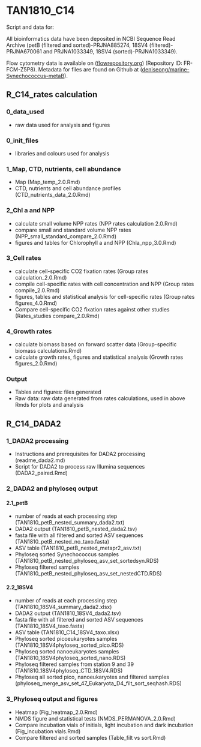 # TAN1810_C14

Script and data for:

All bioinformatics data have been deposited in NCBI Sequence Read Archive (petB (filtered and sorted)-PRJNA885274, 18SV4 (filtered)-PRJNA670061 and PRJNA1033349, 18SV4 (sorted)-PRJNA1033349).

Flow cytometry data is available on ([flowrepository.org](https://http://flowrepository.org/experiments/1773)) (Repository ID: FR-FCM-Z5P8). Metadata for files are found on Github at ([deniseong/marine-Synechococcus-metaB](https://github.com/deniseong/marine-Synechococcus-metaB/tree/main/7_FCM%20files%20metadata)). 

## R_C14_rates calculation

### 0_data_used
- raw data used for analysis and figures

### 0_init_files
- libraries and colours used for analysis

### 1_Map, CTD, nutrients, cell abundance
- Map (Map_temp_2.0.Rmd)
- CTD, nutrients and cell abundance profiles (CTD_nutrients_data_2.0.Rmd)

### 2_Chl a and NPP
- calculate small volume NPP rates (NPP rates calculation 2.0.Rmd)
- compare small and standard volume NPP rates (NPP_small_standard_compare_2.0.Rmd)
- figures and tables for Chlorophyll a and NPP (Chla_npp_3.0.Rmd)

### 3_Cell rates
- calculate cell-specific CO2 fixation rates (Group rates calculation_2.0.Rmd)
- compile cell-specific rates with cell concentration and NPP (Group rates compile_2.0.Rmd)
- figures, tables and statistical analysis for cell-specific rates (Group rates figures_4.0.Rmd)
- Compare cell-specific CO2 fixation rates against other studies (Rates_studies compare_2.0.Rmd)

### 4_Growth rates
- calculate biomass based on forward scatter data (Group-specific biomass calculations.Rmd)
- calculate growth rates, figures and statistical analysis (Growth rates figures_2.0.Rmd)

### Output
- Tables and figures: files generated
- Raw data: raw data generated from rates calculations, used in above Rmds for plots and analysis

## R_C14_DADA2

### 1_DADA2 processing
- Instructions and prerequisites for DADA2 processing (readme_dada2.md)
- Script for DADA2 to process raw Illumina sequences (DADA2_paired.Rmd)

### 2_DADA2 and phyloseq output

#### 2.1_petB
- number of reads at each processing step (TAN1810_petB_nested_summary_dada2.txt)
- DADA2 output (TAN1810_petB_nested_dada2.tsv)
- fasta file with all filtered and sorted ASV sequences (TAN1810_petB_nested_no_taxo.fasta)
- ASV table (TAN1810_petB_nested_metapr2_asv.txt)
- Phyloseq sorted Synechococcus samples (TAN1810_petB_nested_phyloseq_asv_set_sortedsyn.RDS)
- Phyloseq filtered samples (TAN1810_petB_nested_phyloseq_asv_set_nestedCTD.RDS)

#### 2.2_18SV4
- number of reads at each processing step (TAN1810_18SV4_summary_dada2.xlsx)
- DADA2 output (TAN1810_18SV4_dada2.tsv)
- fasta file with all filtered and sorted ASV sequences (TAN1810_18SV4_taxo.fasta)
- ASV table (TAN1810_C14_18SV4_taxo.xlsx)
- Phyloseq sorted picoeukaryotes samples (TAN1810_18SV4phyloseq_sorted_pico.RDS)
- Phyloseq sorted nanoeukaryotes samples (TAN1810_18SV4phyloseq_sorted_nano.RDS)
- Phyloseq filtered samples from station 9 and 39 (TAN1810_18SV4phyloseq_CTD_18SV4.RDS)
- Phyloseq all sorted pico, nanoeukaryotes and filtered samples (phyloseq_merge_asv_set_47_Eukaryota_D4_filt_sort_seqhash.RDS)

### 3_Phyloseq output and figures
- Heatmap (Fig_heatmap_2.0.Rmd)
- NMDS figure and statistical tests (NMDS_PERMANOVA_2.0.Rmd)
- Compare incubation vials of initials, light incubation and dark incubation (Fig_incubation vials.Rmd)
- Compare filtered and sorted samples (Table_filt vs sort.Rmd)
